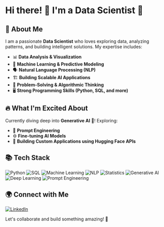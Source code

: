 # Hi there! 👋 I'm a Data Scientist 🚀

## 🧠 About Me
I am a passionate **Data Scientist** who loves exploring data, analyzing patterns, and building intelligent solutions. My expertise includes:

- 📊 **Data Analysis & Visualization**
- 🤖 **Machine Learning & Predictive Modeling**
- 🗣️ **Natural Language Processing (NLP)**
- 🏗️ **Building Scalable AI Applications**
- 🎯 **Problem-Solving & Algorithmic Thinking**
- 🖥️ **Strong Programming Skills (Python, SQL, and more)**

## 🔥 What I'm Excited About
Currently diving deep into **Generative AI** 🚀! Exploring:
- 📝 **Prompt Engineering**
- ⚙️ **Fine-tuning AI Models**
- 🤖 **Building Custom Applications using Hugging Face APIs**

## 📚 Tech Stack
![Python](https://img.shields.io/badge/Python-3776AB?style=for-the-badge&logo=python&logoColor=white)
![SQL](https://img.shields.io/badge/SQL-4479A1?style=for-the-badge&logo=sqlite&logoColor=white)
![Machine Learning](https://img.shields.io/badge/Machine%20Learning-%23FF6F00.svg?style=for-the-badge&logo=scikit-learn&logoColor=white)
![NLP](https://img.shields.io/badge/NLP-%234A90E2.svg?style=for-the-badge)
![Statistics](https://img.shields.io/badge/Statistics-%23F7DF1E.svg?style=for-the-badge)
![Generative AI](https://img.shields.io/badge/Generative%20AI-%23E4405F.svg?style=for-the-badge)
![Deep Learning](https://img.shields.io/badge/Deep%20Learning-%231572B6.svg?style=for-the-badge)
![Prompt Engineering](https://img.shields.io/badge/Prompt%20Engineering-%23FF5733.svg?style=for-the-badge)

## 🌍 Connect with Me
[![LinkedIn](https://img.shields.io/badge/LinkedIn-%230077B5.svg?style=for-the-badge&logo=linkedin&logoColor=white)]([abc.linkedin.com](https://www.linkedin.com/in/deepakdodeja/))

Let's collaborate and build something amazing! 🚀
